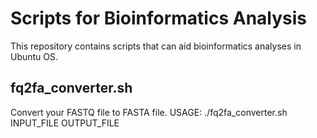 # Scripts for Bioinformatics Analysis
This repository contains scripts that can aid bioinformatics analyses in Ubuntu OS.

## fq2fa_converter.sh
Convert your FASTQ file to FASTA file.
USAGE:
./fq2fa_converter.sh INPUT_FILE OUTPUT_FILE
